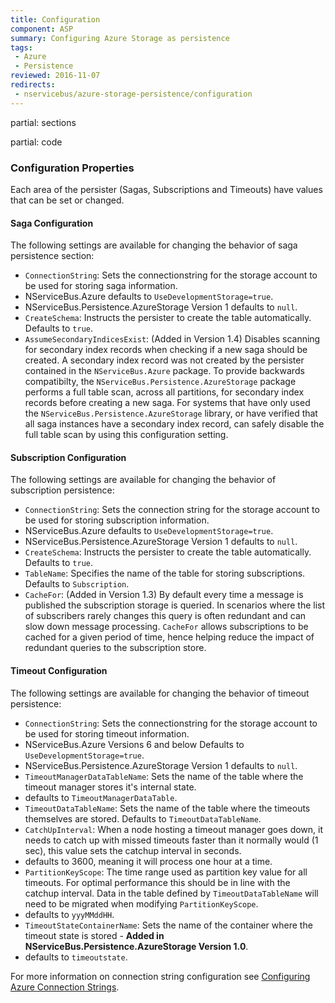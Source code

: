 ```yaml
---
title: Configuration
component: ASP
summary: Configuring Azure Storage as persistence
tags:
 - Azure
 - Persistence
reviewed: 2016-11-07
redirects:
 - nservicebus/azure-storage-persistence/configuration
---
```


partial: sections

partial: code

### Configuration Properties

Each area of the persister (Sagas, Subscriptions and Timeouts) have values that can be set or changed.

#### Saga Configuration
 
The following settings are available for changing the behavior of saga persistence section:

 * `ConnectionString`: Sets the connectionstring for the storage account to be used for storing saga information.
  * NServiceBus.Azure defaults to `UseDevelopmentStorage=true`.
  * NServiceBus.Persistence.AzureStorage Version 1 defaults to `null`.
 * `CreateSchema`: Instructs the persister to create the table automatically. Defaults to `true`.
 * `AssumeSecondaryIndicesExist`: (Added in Version 1.4) Disables scanning for secondary index records when checking if a new saga should be created. A secondary index record was not created by the persister contained in the `NServiceBus.Azure` package. To provide backwards compatibilty, the `NServiceBus.Persistence.AzureStorage` package performs a full table scan, across all partitions, for secondary index records before creating a new saga. For systems that have only used the `NServiceBus.Persistence.AzureStorage` library, or have verified that all saga instances have a secondary index record, can safely disable the full table scan by using this configuration setting.

#### Subscription Configuration

The following settings are available for changing the behavior of subscription persistence:

 * `ConnectionString`: Sets the connection string for the storage account to be used for storing subscription information.
  * NServiceBus.Azure defaults to `UseDevelopmentStorage=true`.
  * NServiceBus.Persistence.AzureStorage Version 1 defaults to `null`.
 * `CreateSchema`: Instructs the persister to create the table automatically. Defaults to `true`.
 * `TableName`: Specifies the name of the table for storing subscriptions. Defaults to `Subscription`.
 * `CacheFor`: (Added in Version 1.3) By default every time a message is published the subscription storage is queried. In scenarios where the list of subscribers rarely changes this query is often redundant and can slow down message processing. `CacheFor` allows subscriptions to be cached for a given period of time, hence helping reduce the impact of redundant queries to the subscription store.


#### Timeout Configuration

The following settings are available for changing the behavior of timeout persistence:

 * `ConnectionString`: Sets the connectionstring for the storage account to be used for storing timeout information.
  * NServiceBus.Azure Versions 6 and below Defaults to `UseDevelopmentStorage=true`.
  * NServiceBus.Persistence.AzureStorage Version 1 defaults to `null`.
 * `TimeoutManagerDataTableName`: Sets the name of the table where the timeout manager stores it's internal state.
  * defaults to `TimeoutManagerDataTable`.
 * `TimeoutDataTableName`: Sets the name of the table where the timeouts themselves are stored. Defaults to `TimeoutDataTableName`.
 * `CatchUpInterval`: When a node hosting a timeout manager goes down, it needs to catch up with missed timeouts faster than it normally would (1 sec), this value  sets the catchup interval in seconds.
  * defaults to 3600, meaning it will process one hour at a time.
 * `PartitionKeyScope`: The time range used as partition key value for all timeouts. For optimal performance this should be in line with the catchup interval. Data in the table defined by `TimeoutDataTableName` will need to be migrated when modifying `PartitionKeyScope`.
  * defaults to `yyyMMddHH`.
 * `TimeoutStateContainerName`: Sets the name of the container where the timeout state is stored - **Added in NServiceBus.Persistence.AzureStorage Version 1.0**.
  * defaults to `timeoutstate`.

For more information on connection string configuration see [Configuring Azure Connection Strings](https://docs.microsoft.com/en-us/azure/storage/storage-configure-connection-string).

